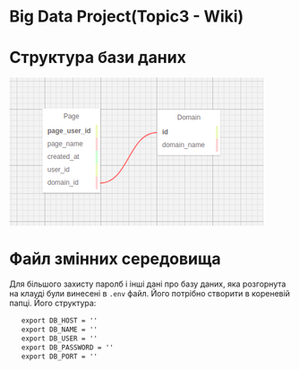 # Big Data Project(Topic3 - Wiki)

# Структура бази даних

![Diagram](./documentation/pictures/DB_schema.png)

# Файл змінних середовища
Для більшого захисту паролб і інші дані про базу даних,
яка розгорнута на клауді були винесені в ``.env`` файл.
Його потрібно створити в кореневій папці.
Його структура:
```
   export DB_HOST = ''
   export DB_NAME = ''
   export DB_USER = ''
   export DB_PASSWORD = ''
   export DB_PORT = ''
```